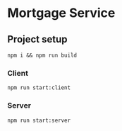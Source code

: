 # Mortgage Service

## Project setup
```
npm i && npm run build
```

### Client
```
npm run start:client
```
### Server
```
npm run start:server
```
